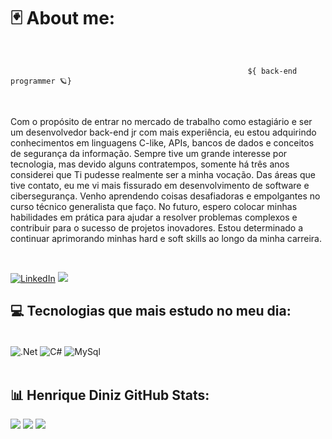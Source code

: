 


 # 🃏 About me:
<br/>

                                                         ${ back-end programmer 🪐}

<br/>


Com o propósito de entrar no mercado de trabalho como estagiário e ser um desenvolvedor back-end jr com mais experiência, eu estou adquirindo conhecimentos em linguagens C-like, APIs, bancos de dados e conceitos de segurança da informação. Sempre tive um grande interesse por tecnologia, mas devido alguns contratempos, somente há três anos considerei que Ti pudesse realmente ser a minha vocação. Das áreas que tive contato, eu me vi mais fissurado em desenvolvimento de software e cibersegurança. Venho aprendendo coisas desafiadoras e empolgantes no curso técnico generalista que faço. No futuro, espero colocar minhas habilidades em prática para ajudar a resolver problemas complexos e contribuir para o sucesso de projetos inovadores. Estou determinado a continuar aprimorando minhas hard e soft skills ao longo da minha carreira.

<br/>

[![LinkedIn](https://img.shields.io/badge/LinkedIn-0077B5?style=for-the-badge&logo=linkedin&logoColor=white/)](https://www.linkedin.com/in/pedro-henrique-diniz/)
<a href = "mailto:ProgrammerHenri@gmail.com"> <img src="https://img.shields.io/badge/Gmail-D14836?style=for-the-badge&logo=gmail&logoColor=white" target="_blank"> </a>



## 💻 Tecnologias que mais estudo no meu dia:

<div style="display: inline_block"></br>
  <img align="center" alt=".Net" src="https://img.shields.io/badge/.NET-5C2D91?style=for-the-badge&logo=.net&logoColor=white" />  
  <img align="center" alt="C#" src="https://img.shields.io/badge/C%23-239120?style=for-the-badge&logo=c-sharp&logoColor=white" />
  <img align="center" alt="MySql" src="https://img.shields.io/badge/MySQL-00000F?style=for-the-badge&logo=mysql&logoColor=white" />

</div>

<br/>




## 📊 Henrique Diniz GitHub Stats:

![](https://github-readme-stats.vercel.app/api?username=Henrique-CSharp&theme=react&hide_border=false&include_all_commits=true&count_private=true)
![](https://github-readme-stats.vercel.app/api/top-langs/?username=Henrique-CSharp&theme=react&hide_border=false&include_all_commits=true&count_private=true&layout=compact)
![](https://github-readme-streak-stats.herokuapp.com/?user=Henrique-CSharp&theme=react&hide_border=false)


